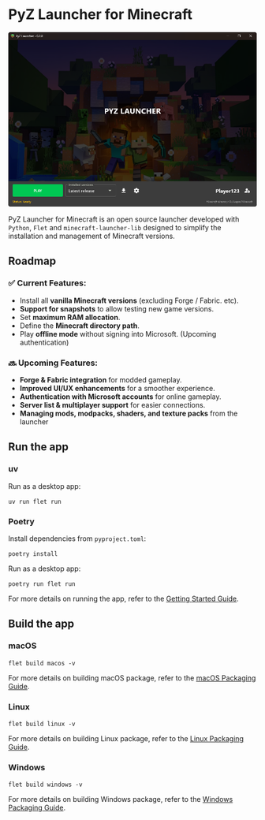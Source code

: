 # PyZ Launcher for Minecraft

![PyZ Launcher](src/assets/images/home.png)

PyZ Launcher for Minecraft is an open source launcher developed with `Python`, `Flet` and `minecraft-launcher-lib` designed to simplify the installation and management of Minecraft versions.

## Roadmap

### ✅ Current Features:
- Install all **vanilla Minecraft versions** (excluding Forge / Fabric. etc).
- **Support for snapshots** to allow testing new game versions.
- Set **maximum RAM allocation**.
- Define the **Minecraft directory path**.
- Play **offline mode** without signing into Microsoft. (Upcoming authentication)

### 🔜 Upcoming Features:
- **Forge & Fabric integration** for modded gameplay.
- **Improved UI/UX enhancements** for a smoother experience.
- **Authentication with Microsoft accounts** for online gameplay.
- **Server list & multiplayer support** for easier connections.
- **Managing mods, modpacks, shaders, and texture packs** from the launcher

## Run the app

### uv

Run as a desktop app:

```
uv run flet run
```

### Poetry

Install dependencies from `pyproject.toml`:

```
poetry install
```

Run as a desktop app:

```
poetry run flet run
```

For more details on running the app, refer to the [Getting Started Guide](https://flet.dev/docs/getting-started/).

## Build the app


### macOS

```
flet build macos -v
```

For more details on building macOS package, refer to the [macOS Packaging Guide](https://flet.dev/docs/publish/macos/).

### Linux

```
flet build linux -v
```

For more details on building Linux package, refer to the [Linux Packaging Guide](https://flet.dev/docs/publish/linux/).

### Windows

```
flet build windows -v
```

For more details on building Windows package, refer to the [Windows Packaging Guide](https://flet.dev/docs/publish/windows/).
